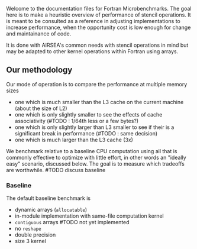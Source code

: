 Welcome to the documentation files for Fortran Microbenchmarks. The goal here is to make a heuristic overview of performance of stencil operations. It is meant to be consulted as a reference in adjusting implementations to increase performance, when the opportunity cost is low enough for change and maintainance of code.

It is done with AIRSEA's common needs with stencil operations in mind but may be adapted to other kernel operations within Fortran using arrays.

## Our methodology
Our mode of operation is to compare the performance at multiple memory sizes
 - one which is much smaller than the L3 cache on the current machine (about the size of L2)
 - one which is only slightly smaller  to see the effects of cache associativity (#TODO : 1/64th less or a few bytes?)
 - one which is only slightly larger than L3 smaller to see if their is a significant break in performance (#TODO : same decision)
 - one which is much larger than the L3 cache (3x)

We benchmark relative to a baseline CPU computation using all that is commonly effective to optimize with little effort, in other words an "ideally easy" scenario, discussed below. The goal is to measure which tradeoffs are worthwhile. #TODO discuss baseline

### Baseline
The default baseline benchmark is
- dynamic arrays (``allocatable``)
- in-module implementation with same-file computation kernel
- ``contiguous`` arrays #TODO not yet implemented
- no ``reshape``
- double precision
- size 3 kernel